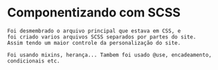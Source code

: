 # Componentizando com SCSS
    Foi desmembrado o arquivo principal que estava em CSS, e 
    foi criado varios arquivos SCSS separados por partes do site.
    Assim tendo um maior controle da personalização do site.

    Foi usando mixins, herança... Tambem foi usado @use, encadeamento, condicionais etc.
